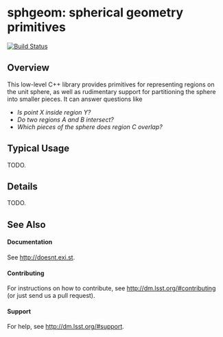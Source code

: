 sphgeom: spherical geometry primitives
======================================

[![Build Status](https://api.travis-ci.org/lsst/sphgeom.svg)](https://travis-ci.org/lsst/sphgeom)

Overview
--------

This low-level C++ library provides primitives for representing regions on the
unit  sphere, as well as rudimentary support for partitioning the sphere into
smaller pieces. It can answer questions like
  - *Is point X inside region Y?*
  - *Do two regions A and B intersect?*
  - *Which pieces of the sphere does region C overlap?*

Typical Usage
-------------

TODO.

Details
-------

TODO.

See Also
--------

#### Documentation

See http://doesnt.exi.st.

#### Contributing

For instructions on how to contribute, see http://dm.lsst.org/#contributing
(or just send us a pull request).

#### Support

For help, see http://dm.lsst.org/#support.
